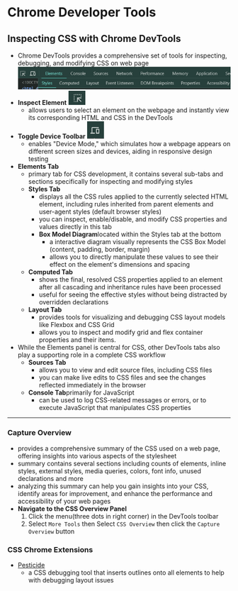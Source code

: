 # Chrome Developer Tools

## Inspecting CSS with Chrome DevTools
- Chrome DevTools provides a comprehensive set of tools for inspecting, debugging, and modifying CSS on web page
![Chrome DevTools Tabs](assets/cssdevtoolschrome.png)
- **Inspect Element** ![Inspect Element](assets/inspectelement.png) 
    - allows users to select an element on the webpage and instantly view its corresponding HTML and CSS in the DevTools
- **Toggle Device Toolbar** ![Toggle Device Toolbar](assets/chromedevtoolstoggledevice.png)
    - enables "Device Mode," which simulates how a webpage appears on different screen sizes and devices, aiding in responsive design testing
- **Elements Tab**
    - primary tab for CSS development, it contains several sub-tabs and sections specifically for inspecting and modifying styles
    - **Styles Tab**
        - displays all the CSS rules applied to the currently selected HTML element, including rules inherited from parent elements and user-agent styles (default browser styles)
        - you can inspect, enable/disable, and modify CSS properties and values directly in this tab
        - **Box Model Diagram**located within the Styles tab at the bottom
            - a interactive diagram visually represents the CSS Box Model (content, padding, border, margin)
            - allows you to directly manipulate these values to see their effect on the element's dimensions and spacing
    - **Computed Tab**
        - shows the final, resolved CSS properties applied to an element after all cascading and inheritance rules have been processed
        - useful for seeing the effective styles without being distracted by overridden declarations
    - **Layout Tab**
        - provides tools for visualizing and debugging CSS layout models like Flexbox and CSS Grid
        - allows you to inspect and modify grid and flex container properties and their items.
- While the Elements panel is central for CSS, other DevTools tabs also play a supporting role in a complete CSS workflow
    - **Sources Tab**
        - allows you to view and edit source files, including CSS files
        - you can make live edits to CSS files and see the changes reflected immediately in the browser
    - **Console Tab**primarily for JavaScript
        - can be used to log CSS-related messages or errors, or to execute JavaScript that manipulates CSS properties
_______________________________________________________

### Capture Overview
- provides a comprehensive summary of the CSS used on a web page, offering insights into various aspects of the stylesheet
- summary contains several sections including counts of elements, inline styles, external styles, media queries, colors, font info, unused declarations and more
- analyzing this summary can help you gain insights into your CSS, identify areas for improvement, and enhance the performance and accessibility of your web pages
- **Navigate to the CSS Overview Panel**
    1. Click the menu(three dots in right corner) in the DevTools toolbar
    2. Select `More Tools` then Select `CSS Overview` then click the `Capture Overview` button

### CSS Chrome Extensions
- [Pesticide](https://chromewebstore.google.com/detail/pesticide/bakpbgckdnepkmkeaiomhmfcnejndkbi)
    - a CSS debugging tool that inserts outlines onto all elements to help with debugging layout issues